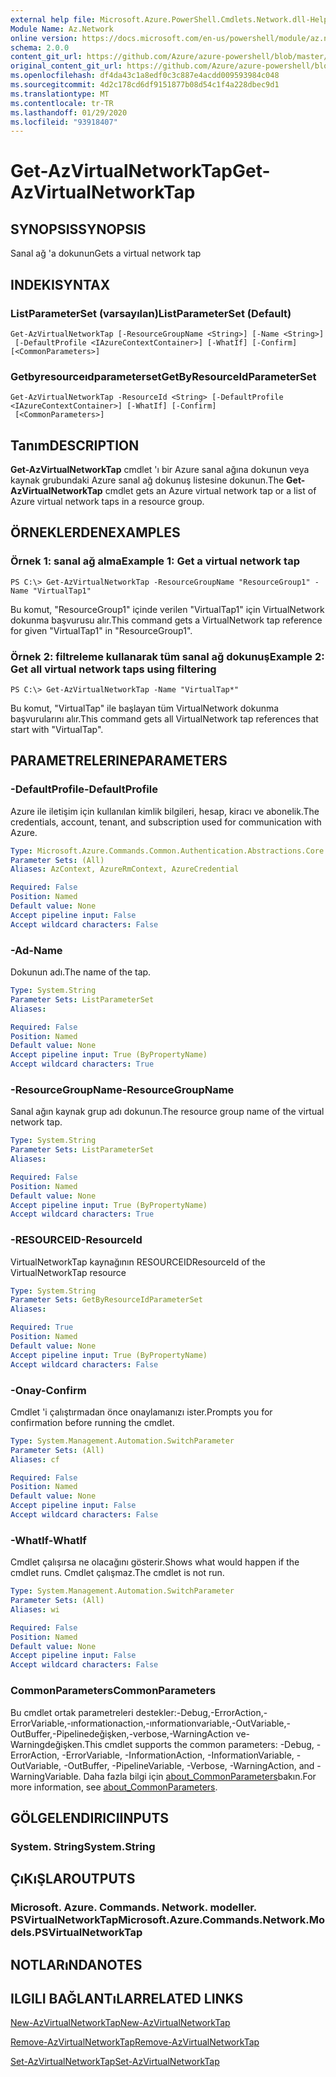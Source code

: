 ```yaml
---
external help file: Microsoft.Azure.PowerShell.Cmdlets.Network.dll-Help.xml
Module Name: Az.Network
online version: https://docs.microsoft.com/en-us/powershell/module/az.network/get-azvirtualnetworktap
schema: 2.0.0
content_git_url: https://github.com/Azure/azure-powershell/blob/master/src/Network/Network/help/Get-AzVirtualNetworkTap.md
original_content_git_url: https://github.com/Azure/azure-powershell/blob/master/src/Network/Network/help/Get-AzVirtualNetworkTap.md
ms.openlocfilehash: df4da43c1a8edf0c3c887e4acdd009593984c048
ms.sourcegitcommit: 4d2c178cd6df9151877b08d54c1f4a228dbec9d1
ms.translationtype: MT
ms.contentlocale: tr-TR
ms.lasthandoff: 01/29/2020
ms.locfileid: "93918407"
---
```

# <span data-ttu-id="e8c10-101">Get-AzVirtualNetworkTap</span><span class="sxs-lookup"><span data-stu-id="e8c10-101">Get-AzVirtualNetworkTap</span></span>

## <span data-ttu-id="e8c10-102">SYNOPSIS</span><span class="sxs-lookup"><span data-stu-id="e8c10-102">SYNOPSIS</span></span>
<span data-ttu-id="e8c10-103">Sanal ağ 'a dokunun</span><span class="sxs-lookup"><span data-stu-id="e8c10-103">Gets a virtual network tap</span></span>

## <span data-ttu-id="e8c10-104">INDEKI</span><span class="sxs-lookup"><span data-stu-id="e8c10-104">SYNTAX</span></span>

### <span data-ttu-id="e8c10-105">ListParameterSet (varsayılan)</span><span class="sxs-lookup"><span data-stu-id="e8c10-105">ListParameterSet (Default)</span></span>
```
Get-AzVirtualNetworkTap [-ResourceGroupName <String>] [-Name <String>]
 [-DefaultProfile <IAzureContextContainer>] [-WhatIf] [-Confirm] [<CommonParameters>]
```

### <span data-ttu-id="e8c10-106">Getbyresourceıdparameterset</span><span class="sxs-lookup"><span data-stu-id="e8c10-106">GetByResourceIdParameterSet</span></span>
```
Get-AzVirtualNetworkTap -ResourceId <String> [-DefaultProfile <IAzureContextContainer>] [-WhatIf] [-Confirm]
 [<CommonParameters>]
```

## <span data-ttu-id="e8c10-107">Tanım</span><span class="sxs-lookup"><span data-stu-id="e8c10-107">DESCRIPTION</span></span>
<span data-ttu-id="e8c10-108">**Get-AzVirtualNetworkTap** cmdlet 'ı bir Azure sanal ağına dokunun veya kaynak grubundaki Azure sanal ağ dokunuş listesine dokunun.</span><span class="sxs-lookup"><span data-stu-id="e8c10-108">The **Get-AzVirtualNetworkTap** cmdlet gets an Azure virtual network tap or a list of Azure virtual network taps in a resource group.</span></span>

## <span data-ttu-id="e8c10-109">ÖRNEKLERDEN</span><span class="sxs-lookup"><span data-stu-id="e8c10-109">EXAMPLES</span></span>

### <span data-ttu-id="e8c10-110">Örnek 1: sanal ağ alma</span><span class="sxs-lookup"><span data-stu-id="e8c10-110">Example 1: Get a virtual network tap</span></span>
```
PS C:\> Get-AzVirtualNetworkTap -ResourceGroupName "ResourceGroup1" -Name "VirtualTap1"
```

<span data-ttu-id="e8c10-111">Bu komut, "ResourceGroup1" içinde verilen "VirtualTap1" için VirtualNetwork dokunma başvurusu alır.</span><span class="sxs-lookup"><span data-stu-id="e8c10-111">This command gets a VirtualNetwork tap reference for given "VirtualTap1" in "ResourceGroup1".</span></span>

### <span data-ttu-id="e8c10-112">Örnek 2: filtreleme kullanarak tüm sanal ağ dokunuş</span><span class="sxs-lookup"><span data-stu-id="e8c10-112">Example 2: Get all virtual network taps using filtering</span></span>
```
PS C:\> Get-AzVirtualNetworkTap -Name "VirtualTap*"
```

<span data-ttu-id="e8c10-113">Bu komut, "VirtualTap" ile başlayan tüm VirtualNetwork dokunma başvurularını alır.</span><span class="sxs-lookup"><span data-stu-id="e8c10-113">This command gets all VirtualNetwork tap references that start with "VirtualTap".</span></span>

## <span data-ttu-id="e8c10-114">PARAMETRELERINE</span><span class="sxs-lookup"><span data-stu-id="e8c10-114">PARAMETERS</span></span>

### <span data-ttu-id="e8c10-115">-DefaultProfile</span><span class="sxs-lookup"><span data-stu-id="e8c10-115">-DefaultProfile</span></span>
<span data-ttu-id="e8c10-116">Azure ile iletişim için kullanılan kimlik bilgileri, hesap, kiracı ve abonelik.</span><span class="sxs-lookup"><span data-stu-id="e8c10-116">The credentials, account, tenant, and subscription used for communication with Azure.</span></span>

```yaml
Type: Microsoft.Azure.Commands.Common.Authentication.Abstractions.Core.IAzureContextContainer
Parameter Sets: (All)
Aliases: AzContext, AzureRmContext, AzureCredential

Required: False
Position: Named
Default value: None
Accept pipeline input: False
Accept wildcard characters: False
```

### <span data-ttu-id="e8c10-117">-Ad</span><span class="sxs-lookup"><span data-stu-id="e8c10-117">-Name</span></span>
<span data-ttu-id="e8c10-118">Dokunun adı.</span><span class="sxs-lookup"><span data-stu-id="e8c10-118">The name of the tap.</span></span>

```yaml
Type: System.String
Parameter Sets: ListParameterSet
Aliases:

Required: False
Position: Named
Default value: None
Accept pipeline input: True (ByPropertyName)
Accept wildcard characters: True
```

### <span data-ttu-id="e8c10-119">-ResourceGroupName</span><span class="sxs-lookup"><span data-stu-id="e8c10-119">-ResourceGroupName</span></span>
<span data-ttu-id="e8c10-120">Sanal ağın kaynak grup adı dokunun.</span><span class="sxs-lookup"><span data-stu-id="e8c10-120">The resource group name of the virtual network tap.</span></span>

```yaml
Type: System.String
Parameter Sets: ListParameterSet
Aliases:

Required: False
Position: Named
Default value: None
Accept pipeline input: True (ByPropertyName)
Accept wildcard characters: True
```

### <span data-ttu-id="e8c10-121">-RESOURCEID</span><span class="sxs-lookup"><span data-stu-id="e8c10-121">-ResourceId</span></span>
<span data-ttu-id="e8c10-122">VirtualNetworkTap kaynağının RESOURCEID</span><span class="sxs-lookup"><span data-stu-id="e8c10-122">ResourceId of the VirtualNetworkTap resource</span></span>

```yaml
Type: System.String
Parameter Sets: GetByResourceIdParameterSet
Aliases:

Required: True
Position: Named
Default value: None
Accept pipeline input: True (ByPropertyName)
Accept wildcard characters: False
```

### <span data-ttu-id="e8c10-123">-Onay</span><span class="sxs-lookup"><span data-stu-id="e8c10-123">-Confirm</span></span>
<span data-ttu-id="e8c10-124">Cmdlet 'i çalıştırmadan önce onaylamanızı ister.</span><span class="sxs-lookup"><span data-stu-id="e8c10-124">Prompts you for confirmation before running the cmdlet.</span></span>

```yaml
Type: System.Management.Automation.SwitchParameter
Parameter Sets: (All)
Aliases: cf

Required: False
Position: Named
Default value: None
Accept pipeline input: False
Accept wildcard characters: False
```

### <span data-ttu-id="e8c10-125">-WhatIf</span><span class="sxs-lookup"><span data-stu-id="e8c10-125">-WhatIf</span></span>
<span data-ttu-id="e8c10-126">Cmdlet çalışırsa ne olacağını gösterir.</span><span class="sxs-lookup"><span data-stu-id="e8c10-126">Shows what would happen if the cmdlet runs.</span></span> <span data-ttu-id="e8c10-127">Cmdlet çalışmaz.</span><span class="sxs-lookup"><span data-stu-id="e8c10-127">The cmdlet is not run.</span></span>

```yaml
Type: System.Management.Automation.SwitchParameter
Parameter Sets: (All)
Aliases: wi

Required: False
Position: Named
Default value: None
Accept pipeline input: False
Accept wildcard characters: False
```

### <span data-ttu-id="e8c10-128">CommonParameters</span><span class="sxs-lookup"><span data-stu-id="e8c10-128">CommonParameters</span></span>
<span data-ttu-id="e8c10-129">Bu cmdlet ortak parametreleri destekler:-Debug,-ErrorAction,-ErrorVariable,-ınformationaction,-ınformationvariable,-OutVariable,-OutBuffer,-Pipelinedeğişken,-verbose,-WarningAction ve-Warningdeğişken.</span><span class="sxs-lookup"><span data-stu-id="e8c10-129">This cmdlet supports the common parameters: -Debug, -ErrorAction, -ErrorVariable, -InformationAction, -InformationVariable, -OutVariable, -OutBuffer, -PipelineVariable, -Verbose, -WarningAction, and -WarningVariable.</span></span> <span data-ttu-id="e8c10-130">Daha fazla bilgi için [about_CommonParameters](https://go.microsoft.com/fwlink/?LinkID=113216)bakın.</span><span class="sxs-lookup"><span data-stu-id="e8c10-130">For more information, see [about_CommonParameters](https://go.microsoft.com/fwlink/?LinkID=113216).</span></span>

## <span data-ttu-id="e8c10-131">GÖLGELENDIRICI</span><span class="sxs-lookup"><span data-stu-id="e8c10-131">INPUTS</span></span>

### <span data-ttu-id="e8c10-132">System. String</span><span class="sxs-lookup"><span data-stu-id="e8c10-132">System.String</span></span>

## <span data-ttu-id="e8c10-133">ÇıKıŞLAR</span><span class="sxs-lookup"><span data-stu-id="e8c10-133">OUTPUTS</span></span>

### <span data-ttu-id="e8c10-134">Microsoft. Azure. Commands. Network. modeller. PSVirtualNetworkTap</span><span class="sxs-lookup"><span data-stu-id="e8c10-134">Microsoft.Azure.Commands.Network.Models.PSVirtualNetworkTap</span></span>

## <span data-ttu-id="e8c10-135">NOTLARıNDA</span><span class="sxs-lookup"><span data-stu-id="e8c10-135">NOTES</span></span>

## <span data-ttu-id="e8c10-136">ILGILI BAĞLANTıLAR</span><span class="sxs-lookup"><span data-stu-id="e8c10-136">RELATED LINKS</span></span>

[<span data-ttu-id="e8c10-137">New-AzVirtualNetworkTap</span><span class="sxs-lookup"><span data-stu-id="e8c10-137">New-AzVirtualNetworkTap</span></span>](./New-AzVirtualNetworkTap.md)

[<span data-ttu-id="e8c10-138">Remove-AzVirtualNetworkTap</span><span class="sxs-lookup"><span data-stu-id="e8c10-138">Remove-AzVirtualNetworkTap</span></span>](./Remove-AzVirtualNetworkTap.md)

[<span data-ttu-id="e8c10-139">Set-AzVirtualNetworkTap</span><span class="sxs-lookup"><span data-stu-id="e8c10-139">Set-AzVirtualNetworkTap</span></span>](./Set-AzVirtualNetworkTap.md)
